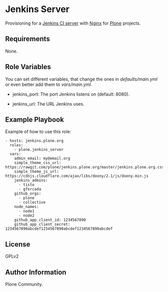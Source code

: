 Jenkins Server
==============

Provisioning for a [Jenkins CI server](http://jenkins-ci.org/) with [Nginx](http://nginx.org/) for [Plone](https://plone.org/) projects.

Requirements
------------

None.

Role Variables
--------------

You can set different variables,
that change the ones in *defaults/main.yml* or even better add them to *vars/main.yml*.

  * jenkins_port: The port Jenkins listens on (default: 8080).

  * jenkins_url: The URL Jenkins uses.


Example Playbook
----------------

Example of how to use this role:

    - hosts: jenkins.plone.org
      roles:
        - plone.jenkins_server
      vars:
        admin_email: my@email.org
        simple_theme_css_url: https://rawgit.com/plone/jenkins.plone.org/master/jenkins.plone.org.css
        simple_theme_js_url: https://cdnjs.cloudflare.com/ajax/libs/doony/2.1/js/doony.min.js
        jenkins_admins:
          - tisto
          - gforcada
        github_orgs:
          - plone
          - collective
        node_names:
          - node1
          - node2
        github_app_client_id: 1234567890
        github_app_client_secret: 1234567890abcdef1234567890abcdef1234567890abcdef

License
-------

GPLv2

Author Information
------------------

Plone Community.
